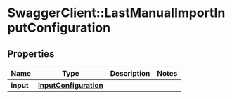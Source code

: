 # SwaggerClient::LastManualImportInputConfiguration

## Properties
Name | Type | Description | Notes
------------ | ------------- | ------------- | -------------
**input** | [**InputConfiguration**](InputConfiguration.md) |  | 


